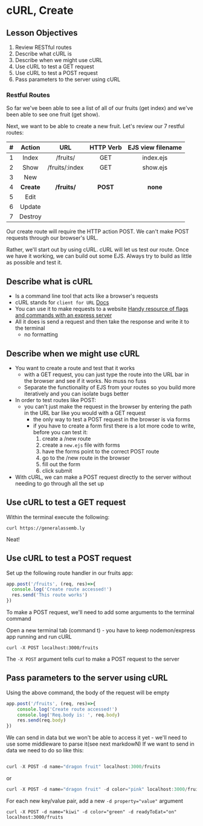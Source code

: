 # cURL, Create 

## Lesson Objectives

1. Review RESTful routes
1. Describe what cURL is
1. Describe when we might use cURL
1. Use cURL to test a GET request
1. Use cURL to test a POST request
1. Pass parameters to the server using cURL


### Restful Routes

So far we've been able to see a list of all of our fruits (get index) and we've been able to see one fruit (get show).

Next, we want to be able to create a new fruit. Let's review our 7 restful routes:

| # | Action | URL | HTTP Verb | EJS view filename |
|:---:|:---:|:---:|:---:|:---:|
| 1 | Index | /fruits/ | GET | index.ejs |
| 2 | Show | /fruits/:index | GET | show.ejs |
| 3 | New | | | |
| 4 | **Create** | **/fruits/** | **POST** | **none** |
| 5 | Edit | | | |
| 6 | Update | | | |
| 7 | Destroy | | | |

Our create route will require the HTTP action POST. We can't make POST requests through our browser's URL.

Rather, we'll start out by using cURL. cURL will let us test our route. Once we have it working, we can build out some EJS. Always try to build as little as possible and test it.

## Describe what is cURL


- Is a command line tool that acts like a browser's requests
- cURL stands for `client for URL` [Docs](https://curl.haxx.se/docs/)
- You can use it to make requests to a website [Handy resource of flags and commands with an express server](https://gist.github.com/subfuzion/08c5d85437d5d4f00e58)
- All it does is send a request and then take the response and write it to the terminal
  - no formatting

## Describe when we might use cURL

- You want to create a route and test that it works
  - with a GET request, you can just type the route into the URL bar in the browser and see if it works. No muss no fuss  
  - Separate the functionality of EJS from your routes so you build more iteratively and you can isolate bugs better
- In order to test routes like POST:
  - you can't just make the request in the browser by entering the path in the URL bar like you would with a GET request
    - the only way to test a POST request in the browser is via forms
    - if you have to create a form first there is a lot more code to write, before you can test it:
      1. create a /new route
      1. create a `new.ejs` file with forms
      1. have the forms point to the correct POST route
      1. go to the /new route in the browser
      1. fill out the form
      1. click submit
- With cURL, we can make a POST request directly to the server without needing to go through all the set up

## Use cURL to test a GET request

Within the terminal execute the following:

```
curl https://generalassemb.ly
```

Neat!

## Use cURL to test a POST request

Set up the following route handler in our fruits app:

```javascript
app.post('/fruits', (req, res)=>{
  console.log('Create route accessed!')
  res.send('This route works')
})
```

To make a POST request, we'll need to add some arguments to the terminal command

Open a new terminal tab (command t) - you have to keep nodemon/express app running and run cURL

```
curl -X POST localhost:3000/fruits
```

The `-X POST` argument tells curl to make a POST request to the server

## Pass parameters to the server using cURL

Using the above command, the body of the request will be empty

```javascript
app.post('/fruits', (req, res)=>{
    console.log('Create route accessed!')
    console.log('Req.body is: ', req.body)
    res.send(req.body)
})
```

We can send in data but we won't be able to access it yet - we'll need to use some middleware to parse it(see next markdowN)
If we want to send in data we need to do so like this:

```javascript

curl -X POST -d name="dragon fruit" localhost:3000/fruits

```

or

```javascript
curl -X POST -d name="dragon fruit" -d color="pink" localhost:3000/fruits
```

For each new key/value pair, add a new `-d property="value"` argument

```
curl -X POST -d name="kiwi" -d color="green" -d readyToEat="on" localhost:3000/fruits
```

